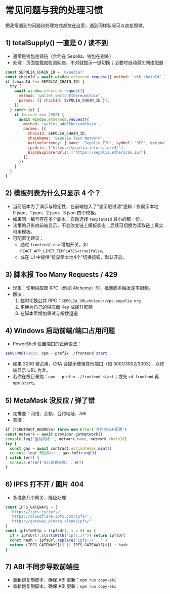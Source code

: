 # 常见问题与我的处理习惯

把我常遇到的问题和处理方式都放在这里，遇到同样状况可以直接照做。

## 1) totalSupply() 一直是 0 / 读不到
- 通常是钱包连错链（合约在 Sepolia，钱包在别处）
- 处理：页面加载就检测网络，不对就提示一键切换；必要时自动添加网络配置
```javascript
const SEPOLIA_CHAIN_ID = '0xaa36a7'
const chainId = await window.ethereum.request({ method: 'eth_chainId' })
if (chainId !== SEPOLIA_CHAIN_ID) {
  try {
    await window.ethereum.request({
      method: 'wallet_switchEthereumChain',
      params: [{ chainId: SEPOLIA_CHAIN_ID }],
    })
  } catch (e) {
    if (e.code === 4902) {
      await window.ethereum.request({
        method: 'wallet_addEthereumChain',
        params: [{
          chainId: SEPOLIA_CHAIN_ID,
          chainName: 'Sepolia Test Network',
          nativeCurrency: { name: 'Sepolia ETH', symbol: 'SEP', decimals: 18 },
          rpcUrls: ['https://sepolia.infura.io/v3/'],
          blockExplorerUrls: ['https://sepolia.etherscan.io/'],
        }],
      })
    }
  }
}
```

## 2) 模板列表为什么只显示 4 个？
- 当前版本为了演示与稳定性，在前端加入了“显示层过滤”逻辑：仅展示本地 0.json、1.json、2.json、3.json 四个模板。
- 如果同一编号存在多个副本，自动选择 `templateId` 最小的那一份。
- 该策略只影响前端显示，不会改变链上模板状态；后续可切换为读取链上真实可用模板。
- 可配置化建议：
  - 通过 `frontend/.env` 增加开关，如 `REACT_APP_LIMIT_TEMPLATES=true|false`。
  - 或在 UI 中提供“仅显示本地4个”切换按钮，默认开启。

## 3) 脚本报 Too Many Requests / 429
- 现象：使用供应商 RPC（例如 Alchemy）时，批量脚本触发速率限制。
- 解决：
  1) 临时切换公共 RPC：`SEPOLIA_URL=https://rpc.sepolia.org`
  2) 更换为自己的供应商 Key 或提升配额
  3) 在脚本里增加重试与指数退避

## 4) Windows 启动前端/端口占用问题
- PowerShell 设置端口的正确语法：
```powershell
$env:PORT=3003; npm --prefix ./frontend start
```
- 如果 3000 被占用，CRA 会提示使用其他端口（如 3001/3002/3003），以终端显示 URL 为准。
- 若你在根目录跑：`npm --prefix ./frontend start`；或先 `cd frontend` 再 `npm start`。

## 5) MetaMask 没反应 / 弹了错
- 先排查：网络、余额、合约地址、ABI
- 实操：
```javascript
if (!CONTRACT_ADDRESS) throw new Error('合约地址未配置')
const network = await provider.getNetwork()
console.log('当前网络:', network.name, network.chainId)
try {
  const gas = await contract.estimateGas.mint()
  console.log('预估Gas:', gas.toString())
} catch (err) {
  console.error('Gas估算失败:', err)
}
```

## 6) IPFS 打不开 / 图片 404
- 多准备几个网关，降级处理
```javascript
const IPFS_GATEWAYS = [
  'https://ipfs.io/ipfs/',
  'https://cloudflare-ipfs.com/ipfs/',
  'https://gateway.pinata.cloud/ipfs/'
]
const ipfsToHttp = (ipfsUrl, i = 0) => {
  if (!ipfsUrl?.startsWith('ipfs://')) return ipfsUrl
  const hash = ipfsUrl.replace('ipfs://', '')
  return (IPFS_GATEWAYS[i] || IPFS_GATEWAYS[0]) + hash
}
```

## 7) ABI 不同步导致前端挂
- 重新跑复制脚本，确保 ABI 更新：`npm run copy-abi`
- 重新跑复制脚本，确保 ABI 更新：`npm run copy-abi`